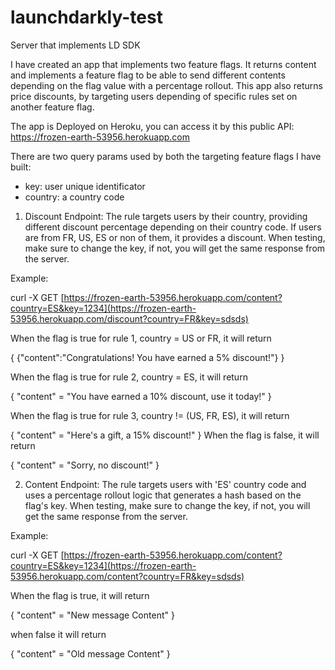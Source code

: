 # launchdarkly-test
Server that implements LD SDK


I have created an app that implements two feature flags. 
It returns content and implements a feature flag to be able to send different contents depending on the flag value with a percentage rollout. 
This app also returns price discounts, by targeting users depending of specific rules set on another feature flag.

The app is Deployed on Heroku, you can access it by this public API:
https://frozen-earth-53956.herokuapp.com

There are two query params used by both the targeting feature flags I have built:
 - key: user unique identificator
 - country: a country code

1) Discount Endpoint:
The rule targets users by their country, providing different discount percentage depending on their country code. If users are from FR, US, ES or non of them, it provides a discount.
When testing, make sure to change the key, if not, you will get the same response from the server.

Example:

curl -X GET [https://frozen-earth-53956.herokuapp.com/content?country=ES&key=1234](https://frozen-earth-53956.herokuapp.com/discount?country=FR&key=sdsds)

When the flag is true for rule 1, country = US or FR, it will return

{
  {"content":"Congratulations! You have earned a 5% discount!"}
}

When the flag is true for rule 2, country = ES, it will return

{
  "content" = "You have earned a 10% discount, use it today!"
}
 
When the flag is true for rule 3, country != (US, FR, ES), it will return

{
  "content" = "Here's a gift, a 15% discount!"
}
When the flag is false, it will return

{
  "content" = "Sorry, no discount!"
}

2) Content Endpoint:
The rule targets users with 'ES' country code and uses a percentage rollout logic that generates a hash based on the flag's key.
When testing, make sure to change the key, if not, you will get the same response from the server.

Example:

curl -X GET [https://frozen-earth-53956.herokuapp.com/content?country=ES&key=1234](https://frozen-earth-53956.herokuapp.com/content?country=FR&key=sdsds)

When the flag is true, it will return

{
  "content" = "New message Content"
}

when false it will return

{
  "content" = "Old message Content"
}
 

